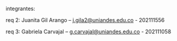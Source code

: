 integrantes:

req 2: Juanita Gil Arango – j.gila2@uniandes.edu.co - 202111556

req 3: Gabriela Carvajal – g.carvajal@uniandes.edu.co - 202111058
